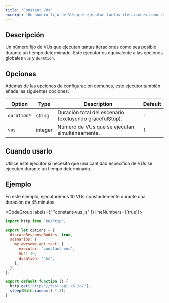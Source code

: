 ```yaml
---
title: 'Constant VUs'
excerpt: 'Un número fijo de VUs que ejecutan tantas iteraciones como sea posible durante un tiempo determinado. Este ejecutor es equivalente a las opciones globales `vus` y `duration`.'
---
```


## Descripción


Un número fijo de VUs que ejecutan tantas iteraciones como sea posible durante un tiempo determinado. Este ejecutor es equivalente a las opciones globales `vus` y `duration`.

## Opciones

Además de las opciones de configuración comunes, este ejecutor también añade las siguientes opciones:

| Option      | Type    | Description                                         | Default |
| ----------- | ------- | --------------------------------------------------- | ------- |
| `duration*` | string  | Duración total del escenario (excluyendo gracefulStop). | -       |
| `vus`       | integer | Número de VUs que se ejecutan simultáneamente.      | `1`     |

## Cuando usarlo

Utilice este ejecutor si necesita que una cantidad específica de VUs se ejecuten durante un tiempo determinado.

## Ejemplo

En este ejemplo, ejecutaremos 10 VUs constantemente durante una duración de 45 minutos.

<CodeGroup labels={[ "constant-vus.js" ]} lineNumbers={[true]}>

```javascript
import http from 'k6/http';

export let options = {
  discardResponseBodies: true,
  scenarios: {
    my_awesome_api_test: {
      executor: 'constant-vus',
      vus: 10,
      duration: '45m',
    },
  },
};

export default function () {
  http.get('https://test-api.k6.io/');
  sleep(Math.random() * 3);
}
```

</CodeGroup>

